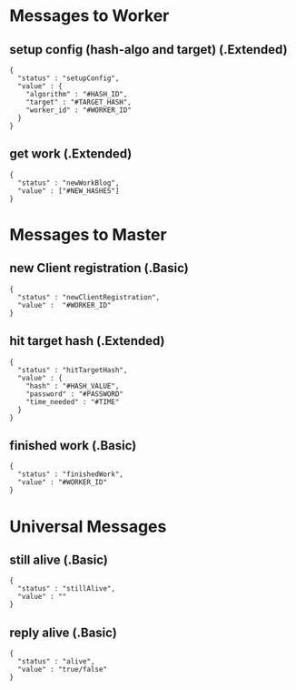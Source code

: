 # Messages to Worker

## setup config (hash-algo and target) (.Extended)
```
{
  "status" : "setupConfig",
  "value" : {
    "algorithm" : "#HASH_ID",
    "target" : "#TARGET_HASH", 
    "worker_id" : "#WORKER_ID"
  }
}
```

## get work (.Extended)
```
{
  "status" : "newWorkBlog",
  "value" : ["#NEW_HASHES"]
}
```

# Messages to Master  

## new Client registration (.Basic)
```
{
  "status" : "newClientRegistration",
  "value" :  "#WORKER_ID"
}
```

## hit target hash (.Extended)
```
{
  "status" : "hitTargetHash",
  "value" : {
    "hash" : "#HASH_VALUE",
    "password" : "#PASSWORD"
    "time_needed" : "#TIME"
  }
}
```

## finished work (.Basic)
```
{
  "status" : "finishedWork",
  "value" : "#WORKER_ID"
}
```

# Universal Messages

## still alive (.Basic)
```
{
  "status" : "stillAlive",
  "value" : ""
}
```

## reply alive (.Basic)
```
{
  "status" : "alive",
  "value" : "true/false"
}
```
